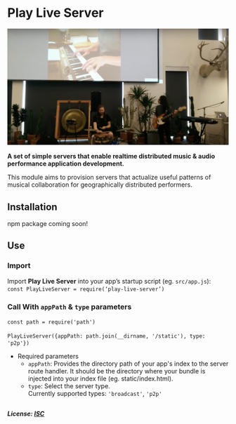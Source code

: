 # Play Live Server

<img src="remote-performer.png" alt="remote-performance-app" width="625px"/>

__A set of simple servers that enable realtime distributed music & audio performance application development.__

This module aims to provision servers that actualize useful patterns of musical collaboration for geographically distributed performers.

## Installation
npm package coming soon!

## Use
### Import
Import **Play Live Server** into your app’s startup script (eg. `src/app.js`): <br/>
`const PlayLiveServer = require(‘play-live-server’)`

### Call With `appPath` & `type` parameters
```
const path = require('path')

PlayLiveServer({appPath: path.join(__dirname, '/static'), type: 'p2p'})
```
* Required parameters
  * `appPath`: Provides the directory path of your app's index to the server route handler. It should be the directory where your bundle is injected into your index file (eg. static/index.html).
  * `type`: Select the server type.<br/>
  Currently supported types: `'broadcast'`, `'p2p'`
    
## 
##### License: [ISC](https://opensource.org/licenses/ISC)
